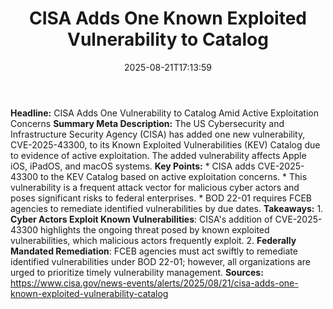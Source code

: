 ﻿---
title: "CISA Adds One Known Exploited Vulnerability to Catalog"
date: "2025-08-21T17:13:59"
category: "Markets"
summary: ""
slug: "cisa adds one known exploited vulnerability to catalog"
source_urls:
  - "https://www.cisa.gov/news-events/alerts/2025/08/21/cisa-adds-one-known-exploited-vulnerability-catalog"
seo:
  title: "CISA Adds One Known Exploited Vulnerability to Catalog | Hash n Hedge"
  description: ""
  keywords: ["news", "markets", "brief"]
---
**Headline:** CISA Adds One Vulnerability to Catalog Amid Active Exploitation Concerns  **Summary Meta Description:** The US Cybersecurity and Infrastructure Security Agency (CISA) has added one new vulnerability, CVE-2025-43300, to its Known Exploited Vulnerabilities (KEV) Catalog due to evidence of active exploitation. The added vulnerability affects Apple iOS, iPadOS, and macOS systems.  **Key Points:**  * CISA adds CVE-2025-43300 to the KEV Catalog based on active exploitation concerns. * This vulnerability is a frequent attack vector for malicious cyber actors and poses significant risks to federal enterprises. * BOD 22-01 requires FCEB agencies to remediate identified vulnerabilities by due dates.  **Takeaways:**  1. **Cyber Actors Exploit Known Vulnerabilities**: CISA's addition of CVE-2025-43300 highlights the ongoing threat posed by known exploited vulnerabilities, which malicious actors frequently exploit. 2. **Federally Mandated Remediation**: FCEB agencies must act swiftly to remediate identified vulnerabilities under BOD 22-01; however, all organizations are urged to prioritize timely vulnerability management.  **Sources:** https://www.cisa.gov/news-events/alerts/2025/08/21/cisa-adds-one-known-exploited-vulnerability-catalog 
